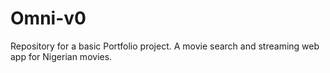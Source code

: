 # Omni-v0
Repository for a basic Portfolio project. A movie search and streaming web app for Nigerian movies.
